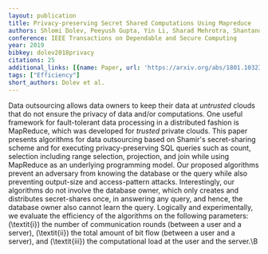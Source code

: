 ```yaml
---
layout: publication
title: Privacy-preserving Secret Shared Computations Using Mapreduce
authors: Shlomi Dolev, Peeyush Gupta, Yin Li, Sharad Mehrotra, Shantanu Sharma
conference: IEEE Transactions on Dependable and Secure Computing
year: 2019
bibkey: dolev2018privacy
citations: 25
additional_links: [{name: Paper, url: 'https://arxiv.org/abs/1801.10323'}]
tags: ["Efficiency"]
short_authors: Dolev et al.
---
```

Data outsourcing allows data owners to keep their data at *untrusted*
clouds that do not ensure the privacy of data and/or computations. One useful
framework for fault-tolerant data processing in a distributed fashion is
MapReduce, which was developed for *trusted* private clouds. This paper
presents algorithms for data outsourcing based on Shamir's secret-sharing
scheme and for executing privacy-preserving SQL queries such as count,
selection including range selection, projection, and join while using MapReduce
as an underlying programming model. Our proposed algorithms prevent an
adversary from knowing the database or the query while also preventing
output-size and access-pattern attacks. Interestingly, our algorithms do not
involve the database owner, which only creates and distributes secret-shares
once, in answering any query, and hence, the database owner also cannot learn
the query. Logically and experimentally, we evaluate the efficiency of the
algorithms on the following parameters: (\textit\{i\}) the number of
communication rounds (between a user and a server), (\textit\{ii\}) the total
amount of bit flow (between a user and a server), and (\textit\{iii\}) the
computational load at the user and the server.\B